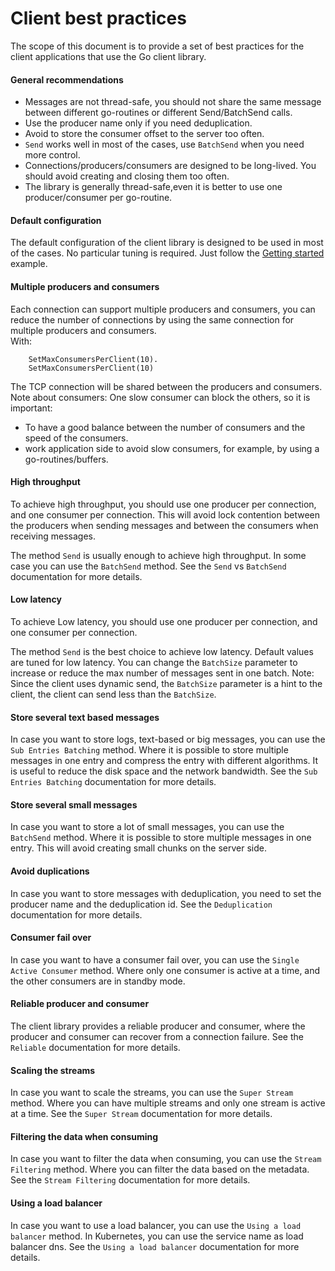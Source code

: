 Client best practices
=====================

The scope of this document is to provide a set of best practices for the client applications that use the Go client library.</br>


#### General recommendations
- Messages are not thread-safe, you should not share the same message between different go-routines or different Send/BatchSend calls.
- Use the producer name only if you need deduplication.
- Avoid to store the consumer offset to the server too often.
- `Send` works well in most of the cases, use `BatchSend` when you need more control.
- Connections/producers/consumers are designed to be long-lived. You should avoid creating and closing them too often.
- The library is generally thread-safe,even it is better to use one producer/consumer per go-routine.

#### Default configuration

The default configuration of the client library is designed to be used in most of the cases.
No particular tuning is required. Just follow the [Getting started](../examples/getting_started.go) example.

#### Multiple producers and consumers

Each connection can support multiple producers and consumers, you can reduce the number of connections by using the same connection for multiple producers and consumers.</br>
With:
```golang
    SetMaxConsumersPerClient(10).
	SetMaxConsumersPerClient(10)
```
The TCP connection will be shared between the producers and consumers.
Note about consumers: One slow consumer can block the others, so it is important:
- To have a good balance between the number of consumers and the speed of the consumers.
- work application side to avoid slow consumers, for example, by using a go-routines/buffers.

#### High throughput

To achieve high throughput, you should use one producer per connection, and one consumer per connection.
This will avoid lock contention between the producers when sending messages and between the consumers when receiving messages.

The method `Send` is usually enough to achieve high throughput. 
In some case you can use the `BatchSend` method. See the `Send` vs `BatchSend` documentation for more details.

#### Low latency

To achieve Low latency, you should use one producer per connection, and one consumer per connection.

The method `Send` is the best choice to achieve low latency. Default values are tuned for low latency.
You can change the `BatchSize` parameter to increase or reduce the max number of messages sent in one batch.
Note: Since the client uses dynamic send, the `BatchSize` parameter is a hint to the client, the client can send less than the `BatchSize`.

#### Store several text based messages 

In case you want to store logs, text-based or big messages, you can use the `Sub Entries Batching` method.
Where it is possible to store multiple messages in one entry and compress the entry with different algorithms.
It is useful to reduce the  disk space and the network bandwidth.
See the `Sub Entries Batching` documentation for more details.</br>

#### Store several small messages

In case you want to store a lot of small messages, you can use the `BatchSend` method.
Where it is possible to store multiple messages in one entry. This will avoid creating small chunks on the server side.</br>


#### Avoid duplications

In case you want to store messages with deduplication, you need to set the producer name and the deduplication id.
See the `Deduplication` documentation for more details.</br>


#### Consumer fail over

In case you want to have a consumer fail over, you can use the `Single Active Consumer` method.
Where only one consumer is active at a time, and the other consumers are in standby mode.

#### Reliable producer and consumer

The client library provides a reliable producer and consumer, where the producer and consumer can recover from a connection failure.
See the `Reliable` documentation for more details.</br>


#### Scaling the streams

In case you want to scale the streams, you can use the `Super Stream` method.
Where you can have multiple streams and only one stream is active at a time.
See the `Super Stream` documentation for more details.</br>


#### Filtering the data when consuming

In case you want to filter the data when consuming, you can use the `Stream Filtering` method.
Where you can filter the data based on the metadata.
See the `Stream Filtering` documentation for more details.</br>


#### Using a load balancer

In case you want to use a load balancer, you can use the `Using a load balancer` method.
In Kubernetes, you can use the service name as load balancer dns.
See the `Using a load balancer` documentation for more details.</br>









